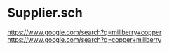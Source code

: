 # Supplier.sch
https://www.google.com/search?q=millberry+copper https://www.google.com/search?q=copper+millberry
